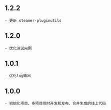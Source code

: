 ## 1.2.2
	- 更新 steamer-pluginutils


## 1.2.0
	- 优化测试用例

## 1.0.1
	- 优化log输出


## 1.0.0 
	- 初始化项目、多项目同时开发和发布、合并生成的线上代码